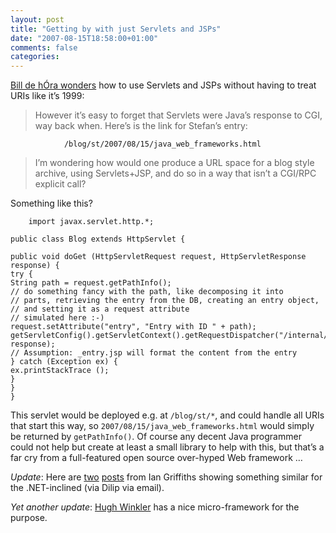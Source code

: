 ```yaml
---
layout: post
title: "Getting by with just Servlets and JSPs"
date: "2007-08-15T18:58:00+01:00"
comments: false
categories: 
---
```


<p><a href="http://www.dehora.net/journal/2007/08/lying_down_in_the_road.html">Bill de h&#211;ra wonders</a> how to use Servlets and JSPs without having to treat URIs like it&#8217;s 1999:</p>

<blockquote>
<p>However it&#8217;s easy to forget that Servlets were Java&#8217;s response to CGI, way back when. Here&#8217;s is the link for Stefan&#8217;s entry:</p>
</blockquote>

<pre><code>            /blog/st/2007/08/15/java_web_frameworks.html
</code></pre>

<blockquote>
<p>I&#8217;m wondering how would one produce a URL space for a blog style archive, using Servlets+JSP, and do so in a way that isn&#8217;t a CGI/RPC explicit call?</p>
</blockquote>

<p>Something like this?</p>

<pre><code>    import javax.servlet.http.*;

public class Blog extends HttpServlet {

public void doGet (HttpServletRequest request, HttpServletResponse response) {
try {
String path = request.getPathInfo();
// do something fancy with the path, like decomposing it into
// parts, retrieving the entry from the DB, creating an entry object,
// and setting it as a request attribute
// simulated here :-)
request.setAttribute("entry", "Entry with ID " + path);
getServletConfig().getServletContext().getRequestDispatcher("/internal/_entry.jsp").forward(request, response);
// Assumption: _entry.jsp will format the content from the entry
} catch (Exception ex) {
ex.printStackTrace ();
}
}
}
</code></pre>

<p>This servlet would be deployed e.g. at <code>/blog/st/*</code>, and could handle all URIs that start this way, so <code>2007/08/15/java_web_frameworks.html</code> would simply be returned by <code>getPathInfo()</code>. Of course any decent Java programmer could not help but create at least a small library to help with this, but that&#8217;s a far cry from a full-featured open source over-hyped Web framework &#8230;</p>

<p><em>Update</em>: Here are <a href="http://www.interact-sw.co.uk/iangblog/2004/01/12/shinyurl">two</a> <a href="http://www.interact-sw.co.uk/iangblog/2004/01/14/rewritingurls">posts</a> from Ian Griffiths showing something similar for the .NET-inclined (via Dilip via email).</p>

<p><em>Yet another update</em>: <a href="http://hughw.blogspot.com/2007/08/restful-servlets-jsp-my-framework.html">Hugh Winkler</a> has a nice micro-framework for the purpose.</p>


